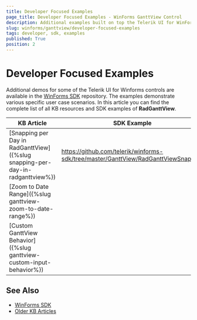 ```yaml
---
title: Developer Focused Examples
page_title: Developer Focused Examples - WinForms GanttView Control
description: Additional examples built on top the Telerik UI for WinForms RadGanttView control.
slug: winforms/ganttview/developer-focused-examples
tags: developer, sdk, examples
published: True
position: 2
---
```


# Developer Focused Examples

Additional demos for some of the Telerik UI for Winforms controls are available in the [WinForms SDK](https://github.com/telerik/winforms-sdk) repository. The examples demonstrate various specific user case scenarios. In this article you can find the complete list of all KB resources and SDK examples of **RadGanttView**.

|KB Article|SDK Example|
|------|------|
|[Snapping per Day in RadGanttView]({%slug snapping-per-day-in-radganttview%})|https://github.com/telerik/winforms-sdk/tree/master/GanttView/RadGanttViewSnapping|
|[Zoom to Date Range]({%slug ganttview-zoom-to-date-range%})||
|[Custom GanttView Behavior]({%slug ganttview-custom-input-behavior%})||

## See Also

* [WinForms SDK](https://github.com/telerik/winforms-sdk)
* [Older KB Articles](https://www.telerik.com/support/kb/winforms/ganttview-)
